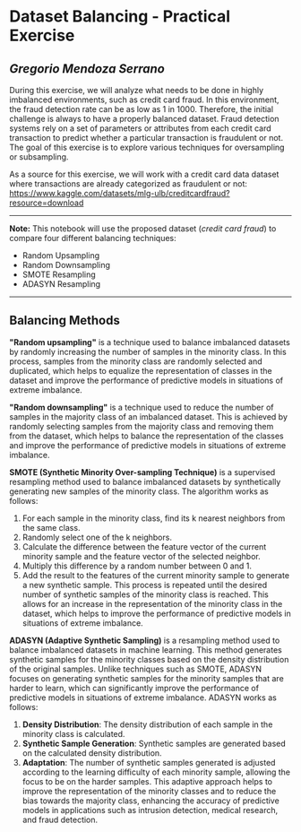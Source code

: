 # **Dataset Balancing - Practical Exercise**

## *Gregorio Mendoza Serrano*

During this exercise, we will analyze what needs to be done in highly imbalanced environments, such as credit card fraud. In this environment, the fraud detection rate can be as low as 1 in 1000. Therefore, the initial challenge is always to have a properly balanced dataset.
Fraud detection systems rely on a set of parameters or attributes from each credit card transaction to predict whether a particular transaction is fraudulent or not.
The goal of this exercise is to explore various techniques for oversampling or subsampling.

As a source for this exercise, we will work with a credit card data dataset where transactions are already categorized as fraudulent or not:
https://www.kaggle.com/datasets/mlg-ulb/creditcardfraud?resource=download

---
**Note:** This notebook will use the proposed dataset (*credit card fraud*) to compare four different balancing techniques:
- Random Upsampling
- Random Downsampling
- SMOTE Resampling
- ADASYN Resampling
---

## **Balancing Methods**

**"Random upsampling"** is a technique used to balance imbalanced datasets by randomly increasing the number of samples in the minority class. In this process, samples from the minority class are randomly selected and duplicated, which helps to equalize the representation of classes in the dataset and improve the performance of predictive models in situations of extreme imbalance.


**"Random downsampling"** is a technique used to reduce the number of samples in the majority class of an imbalanced dataset. This is achieved by randomly selecting samples from the majority class and removing them from the dataset, which helps to balance the representation of the classes and improve the performance of predictive models in situations of extreme imbalance.


**SMOTE (Synthetic Minority Over-sampling Technique)** is a supervised resampling method used to balance imbalanced datasets by synthetically generating new samples of the minority class. The algorithm works as follows:
1. For each sample in the minority class, find its k nearest neighbors from the same class.
2. Randomly select one of the k neighbors.
3. Calculate the difference between the feature vector of the current minority sample and the feature vector of the selected neighbor.
4. Multiply this difference by a random number between 0 and 1.
5. Add the result to the features of the current minority sample to generate a new synthetic sample.
This process is repeated until the desired number of synthetic samples of the minority class is reached. This allows for an increase in the representation of the minority class in the dataset, which helps to improve the performance of predictive models in situations of extreme imbalance.


**ADASYN (Adaptive Synthetic Sampling)** is a resampling method used to balance imbalanced datasets in machine learning. This method generates synthetic samples for the minority classes based on the density distribution of the original samples. Unlike techniques such as SMOTE, ADASYN focuses on generating synthetic samples for the minority samples that are harder to learn, which can significantly improve the performance of predictive models in situations of extreme imbalance. ADASYN works as follows:
1. **Density Distribution**: The density distribution of each sample in the minority class is calculated.
2. **Synthetic Sample Generation**: Synthetic samples are generated based on the calculated density distribution.
3. **Adaptation**: The number of synthetic samples generated is adjusted according to the learning difficulty of each minority sample, allowing the focus to be on the harder samples.
This adaptive approach helps to improve the representation of the minority classes and to reduce the bias towards the majority class, enhancing the accuracy of predictive models in applications such as intrusion detection, medical research, and fraud detection.
